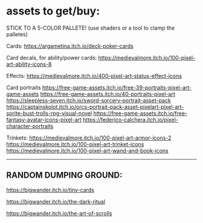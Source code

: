 

# assets to get/buy:

STICK TO A 5-COLOR PALLETE!
(use shaders or a tool to clamp the palletes)


Cards:
https://argametina.itch.io/deck-poker-cards


Card decals, for ability/power cards:
https://medievalmore.itch.io/100-pixel-art-ability-icons-8


Effects:
https://medievalmore.itch.io/400-pixel-art-status-effect-icons


Card portraits
https://free-game-assets.itch.io/free-39-portraits-pixel-art-game-assets
https://free-game-assets.itch.io/40-portraits-pixel-art
https://sleepless-seven.itch.io/sword-sorcery-portrait-asset-pack
https://captainskolot.itch.io/orcs-portrait-pack-asset-pixelart-pixel-art-sprite-bust-trolls-rpg-visual-novel
https://free-game-assets.itch.io/free-fantasy-avatar-icons-pixel-art
https://federico-calchera.itch.io/pixel-character-portraits


Trinkets:
https://medievalmore.itch.io/100-pixel-art-armor-icons-2
https://medievalmore.itch.io/100-pixel-art-trinket-icons
https://medievalmore.itch.io/100-pixel-art-wand-and-book-icons


---

## RANDOM DUMPING GROUND:

https://bigwander.itch.io/tiny-cards

https://bigwander.itch.io/the-dark-ritual

https://bigwander.itch.io/the-art-of-scrolls


